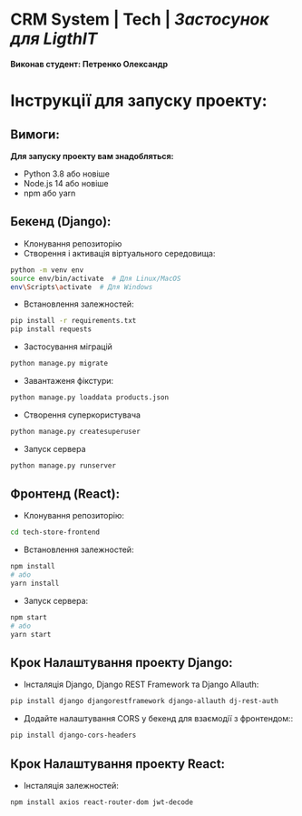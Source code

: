
# CRM System | Tech | _Застосунок для LigthIT_

**Виконав студент: Петренко Олександр**

# Інструкції для запуску проекту:

## Вимоги:

**Для запуску проекту вам знадобляться:**

- Python 3.8 або новіше
- Node.js 14 або новіше
- npm або yarn

## Бекенд (Django):

- Клонування репозиторію
- Створення і активація віртуального середовища:
```sh
python -m venv env
source env/bin/activate  # Для Linux/MacOS
env\Scripts\activate  # Для Windows
```
- Встановлення залежностей:
```sh
pip install -r requirements.txt
pip install requests
```
- Застосування міграцій
```sh
python manage.py migrate
```
- Завантаженя фікстури:
```sh
python manage.py loaddata products.json
```
- Створення суперкористувача
```sh
python manage.py createsuperuser
```
- Запуск сервера
```sh
python manage.py runserver
```

## Фронтенд (React):

- Клонування репозиторію:
```sh
cd tech-store-frontend
```
- Встановлення залежностей:
```sh
npm install
# або
yarn install
```
- Запуск сервера:
```sh
npm start
# або
yarn start
```

## Крок Налаштування проекту Django:
- Інсталяція Django, Django REST Framework та Django Allauth:
```sh
pip install django djangorestframework django-allauth dj-rest-auth
```

- Додайте налаштування CORS у бекенд для взаємодії з фронтендом::
```sh
pip install django-cors-headers
```

## Крок Налаштування проекту React:
- Інсталяція залежностей:
```sh
npm install axios react-router-dom jwt-decode
```